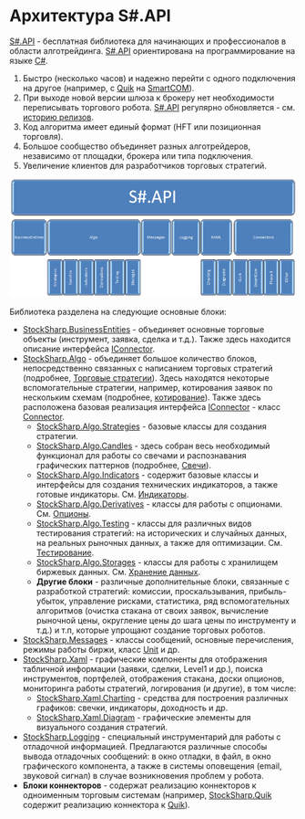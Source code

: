 # Архитектура S\#.API

[S\#.API](StockSharpAbout.md) \- бесплатная библиотека для начинающих и профессионалов в области алготрейдинга. [S\#.API](StockSharpAbout.md) ориентирована на программирование на языке [C\#](https://ru.wikipedia.org/wiki/C_Sharp). 

1. Быстро (несколько часов) и надежно перейти с одного подключения на другое (например, с [Quik](Quik.md) на [SmartCOM](Smart.md)). 
2. При выходе новой версии шлюза к брокеру нет необходимости переписывать торгового робота. [S\#.API](StockSharpAbout.md) регулярно обновляется \- см. [историю релизов](https://github.com/stocksharp/stocksharp/blob/master/_ReleaseNotes/CHANGE_LOG_API.md). 
3. Код алгоритма имеет единый формат (HFT или позиционная торговля). 
4. Большое сообщество объединяет разных алготрейдеров, независимо от площадки, брокера или типа подключения. 
5. Увеличение клиентов для разработчиков торговых стратегий. 

![ssapi schema](../images/ssapi_schema.png)

Библиотека разделена на следующие основные блоки:

- [StockSharp.BusinessEntities](xref:StockSharp.BusinessEntities) \- объединяет основные торговые объекты (инструмент, заявка, сделка и т.д.). Также здесь находится описание интерфейса [IConnector](xref:StockSharp.BusinessEntities.IConnector). 
- [StockSharp.Algo](xref:StockSharp.Algo) \- объединяет большое количество блоков, непосредственно связанных c написанием торговых стратегий (подробнее, [Торговые стратегии](Strategy.md)). Здесь находятся некоторые вспомогательные стратегии, например, котирования заявок по нескольким схемам (подробнее, [котирование](StrategyQuoting.md)). Также здесь расположена базовая реализация интерфейса [IConnector](xref:StockSharp.BusinessEntities.IConnector) \- класс [Connector](xref:StockSharp.Algo.Connector). 
  - [StockSharp.Algo.Strategies](xref:StockSharp.Algo.Strategies) \- базовые классы для создания стратегии.
  - [StockSharp.Algo.Candles](xref:StockSharp.Algo.Candles) \- здесь собран весь необходимый функционал для работы со свечами и распознавания графических паттернов (подробнее, [Свечи](Candles.md)).
  - [StockSharp.Algo.Indicators](xref:StockSharp.Algo.Indicators) \- содержит базовые классы и интерфейсы для создания технических индикаторов, а также готовые индикаторы. См. [Индикаторы](Indicators.md).
  - [StockSharp.Algo.Derivatives](xref:StockSharp.Algo.Derivatives) \- классы для работы с опционами. См. [Опционы](Options.md).
  - [StockSharp.Algo.Testing](xref:StockSharp.Algo.Testing) \- классы для различных видов тестирования стратегий: на исторических и случайных данных, на реальных рыночных данных, а также для оптимизации. См. [Тестирование](StrategyTesting.md).
  - [StockSharp.Algo.Storages](xref:StockSharp.Algo.Storages) \- классы для работы с хранилищем биржевых данных. См. [Хранение данных](Storages.md).
  - **Другие блоки** \- различные дополнительные блоки, связанные с разработкой стратегий: комиссии, проскальзывания, прибыль\-убыток, управление рисками, статистика, ряд вспомогательных алгоритмов (очистка стакана от своих заявок, вычисление рыночной цены, округление цены до шага цены по инструменту и т.д.) и т.п, которые упрощают создание торговых роботов.
- [StockSharp.Messages](xref:StockSharp.Messages) \- классы сообщений, основные перечисления, режимы работы биржи, класс [Unit](xref:StockSharp.Messages.Unit) и др. 
- [StockSharp.Xaml](xref:StockSharp.Xaml) \- графические компоненты для отображения табличной информации (заявки, сделки, Level1 и др.), поиска инструментов, портфелей, отображения стакана, доски опционов, мониторинга работы стратегий, логирования (и другие), в том числе: 
  - [StockSharp.Xaml.Charting](xref:StockSharp.Xaml.Charting) \- средства для построения различных графиков: свечки, индикаторы, доходность и др.
  - [StockSharp.Xaml.Diagram](xref:StockSharp.Xaml.Diagram) \- графические элементы для визуального создания стратегий.
- [StockSharp.Logging](xref:StockSharp.Logging) \- специальный инструментарий для работы с отладочной информацией. Предлагаются различные способы вывода отладочных сообщений: в окно отладки, в файл, в окно графического компонента, а также в системы оповещения (email, звуковой сигнал) в случае возникновения проблем у робота. 
- **Блоки коннекторов** \- содержат реализацию коннекторов к одноименным торговым системам (например, [StockSharp.Quik](xref:StockSharp.Quik) содержит реализацию коннектора к [Quik](Quik.md)). 
